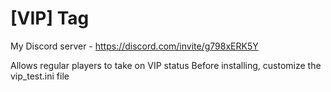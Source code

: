 # [VIP] Tag
My Discord server - https://discord.com/invite/g798xERK5Y

Allows regular players to take on VIP status
Before installing, customize the vip_test.ini file